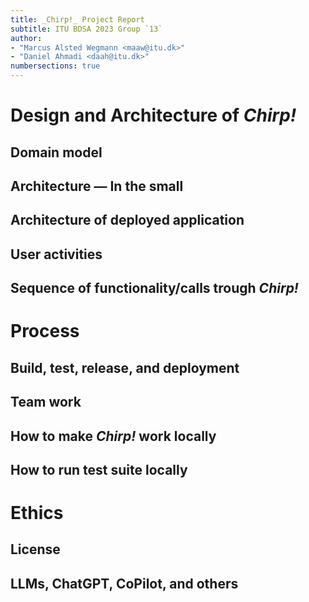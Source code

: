 ```yaml
---
title: _Chirp!_ Project Report
subtitle: ITU BDSA 2023 Group `13`
author:
- "Marcus Alsted Wegmann <maaw@itu.dk>"
- "Daniel Ahmadi <daah@itu.dk>"
numbersections: true
---
```


# Design and Architecture of _Chirp!_

## Domain model

## Architecture — In the small

## Architecture of deployed application

## User activities

## Sequence of functionality/calls trough _Chirp!_

# Process

## Build, test, release, and deployment

## Team work

## How to make _Chirp!_ work locally

## How to run test suite locally

# Ethics

## License

## LLMs, ChatGPT, CoPilot, and others
